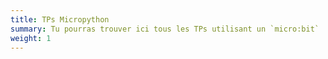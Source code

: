 ```yaml
---
title: TPs Micropython
summary: Tu pourras trouver ici tous les TPs utilisant un `micro:bit`
weight: 1
---
```

